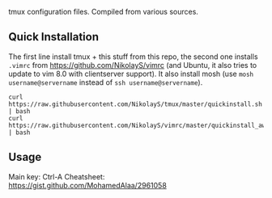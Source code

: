 tmux configuration files. Compiled from various sources.

Quick Installation
---
The first line install tmux + this stuff from this repo, the second one installs `.vimrc` from https://github.com/NikolayS/vimrc (and Ubuntu, it also tries to update to vim 8.0 with clientserver support). It also install mosh (use `mosh username@servername` instead of `ssh username@servername`).
```
curl https://raw.githubusercontent.com/NikolayS/tmux/master/quickinstall.sh | bash
curl https://raw.githubusercontent.com/NikolayS/vimrc/master/quickinstall_awesome.sh | bash
```

Usage
---
Main key: Ctrl-A
Cheatsheet: https://gist.github.com/MohamedAlaa/2961058
